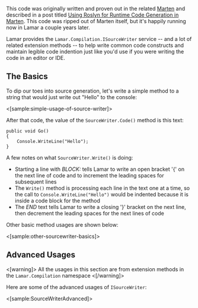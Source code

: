 <!--title:Generating Code with ISourceWriter-->

This code was originally written and proven out in the related [Marten](https://jasperfx.github.io/marten) and described in a 
post titled [Using Roslyn for Runtime Code Generation in Marten](https://jeremydmiller.com/2015/11/11/using-roslyn-for-runtime-code-generation-in-marten/).
This code was ripped out of Marten itself, but it's happily running now in Lamar a couple years later.

Lamar provides the `Lamar.Compilation.ISourceWriter` service -- and a lot of related extension methods -- to help write common code constructs and 
maintain legible code indention just like you'd use if you were writing the code in an editor or IDE. 

## The Basics

To dip our toes into source generation, let's write a simple method to a string that would just write out "Hello" to the console:

<[sample:simple-usage-of-source-writer]>

After that code, the value of the `SourceWriter.Code()` method is this text:

```
public void Go()
{
    Console.WriteLine("Hello");
}
```

A few notes on what `SourceWriter.Write()` is doing:

* Starting a line with _BLOCK:_ tells Lamar to write an open bracket '{' on the next line of code and to increment
  the leading spaces for subsequent lines
* The `Write()` method is processing each line in the text one at a time, so the call to `Console.WriteLine("Hello")` would be indented
  because it is inside a code block for the method
* The _END_ text tells Lamar to write a closing '}' bracket on the next line, then decrement the leading spaces for the next lines of code

Other basic method usages are shown below:

<[sample:other-sourcewriter-basics]>

## Advanced Usages

<[warning]>
All the usages in this section are from extension methods in the `Lamar.Compilation` namespace
<[/warning]>

Here are some of the advanced usages of `ISourceWriter`:

<[sample:SourceWriterAdvanced]>

